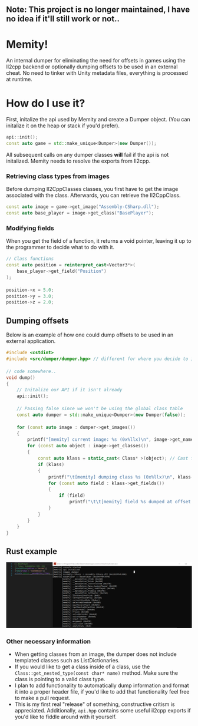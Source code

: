 ## Note: This project is no longer maintained, I have no idea if it'll still work or not..




# Memity!
An internal dumper for eliminating the need for offsets in games using the Il2cpp backend or optionally dumping offsets to be used in an external cheat.
No need to tinker with Unity metadata files, everything is processed at runtime.

# How do I use it?

First, initalize the api used by Memity and create a Dumper object. (You can initalize it on the heap or stack if you'd prefer).
```cpp
api::init();
const auto game = std::make_unique<Dumper>(new Dumper());
```
All subsequent calls on any dumper classes **will** fail if the api is not initalized.
Memity needs to resolve the exports from Il2cpp.

### Retrieving class types from images
Before dumping Il2CppClasses classes, you first have to get the image associated with the class. Afterwards, you can retrieve the Il2CppClass.
```cpp
const auto image = game->get_image("Assembly-CSharp.dll");
const auto base_player = image->get_class("BasePlayer");
```
### Modifying fields
When you get the field of a function, it returns a void pointer, leaving it up to the programmer to decide what to do with it.
```cpp
// Class functions
const auto position = reinterpret_cast<Vector3*>(
	base_player->get_field("Position")
);

position->x = 5.0;
position->y = 3.0;
position->z = 2.0;
```
## Dumping offsets
Below is an example of how one could dump offsets to be used in an external application.

```cpp
#include <cstdint>
#include <src/dumper/dumper.hpp> // different for where you decide to include your files

// code somewhere..
void dump() 
{
	// Initalize our API if it isn't already
	api::init();
	
	// Passing false since we won't be using the global class table
	const auto dumper = std::make_unique<Dumper>(new Dumper(false)); 

	for (const auto image : dumper->get_images())
	{
		printf("[memity] current image: %s (0x%llx)\n", image->get_name(), static_cast< void* >(image));
		for (const auto object : image->get_classes())
		{
			const auto klass = static_cast< Class* >(object); // Cast from void* to our custom Il2CppClass implementation
			if (klass)
			{
				printf("\t[memity] dumping class %s (0x%llx)\n", klass->get_name(), static_cast< void* >(klass));
				for (const auto field : klass->get_fields())
				{
					if (field)
						printf("\t\t[memity] field %s dumped at offset 0x%x\n", api::get_field_name(field), klass->get_field_offset(api::get_field_name(field)));
				}
			}
		}
	}
}
```
## Rust example
![Rust BasePlayer dump](dump.PNG "Rust BasePlayer dump") 

### Other necessary information
- When getting classes from an image, the dumper does not include templated classes such as ListDictionaries.
- If you would like to get a class inside of a class, use the ``Class::get_nested_type(const char* name)`` method. Make sure the class is pointing to a valid class type.
- I plan to add functionality to automatically dump information and format it into a proper header file, if you'd like to add that functionality feel free to make a pull request.
- This is my first real "release" of something, constructive critism is appreciated. Additionally, ``api.hpp`` contains some useful il2cpp exports if you'd like to fiddle around with it yourself.

